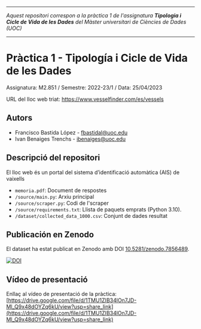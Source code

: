 ***
_Aquest repositori correspon a la pràctica 1 de l'assignatura **Tipologia i Cicle de Vida de les Dades** del Màster universitari de Ciències de Dades (UOC)_

***

# Pràctica 1 - Tipología i Cicle de Vida de les Dades

Assignatura: M2.851 / Semestre: 2022-23/1 / Data: 25/04/2023

URL del lloc web triat: https://www.vesselfinder.com/es/vessels

## Autors
  * Francisco Bastida López - [fbastidal@uoc.edu](fbastidal@uoc.edu)
  * Ivan Benaiges Trenchs - [ibenaiges@uoc.edu](ibenaiges@uoc.edu)

## Descripció del repositori
El lloc web és un portal del sistema d’identificació automàtica (AIS) de vaixells

  * `memoria.pdf`: Document de respostes
  * `/source/main.py`: Arxiu principal
  * `/source/scraper.py`: Codi de l'scraper
  * `/source/requirements.txt`: Llista de paquets emprats (Python 3.10).
  * `/dataset/collected_data_1000.csv`: Conjunt de dades resultat

## Publicación en Zenodo
El dataset ha estat publicat en Zenodo amb  DOI [10.5281/zenodo.7856489](https://doi.org/10.5281/zenodo.7856489).

[![DOI](https://zenodo.org/badge/DOI/10.5281/zenodo.7856489.svg)](https://doi.org/10.5281/zenodo.7856489)

## Vídeo de presentació

Enllaç al vídeo de presentació de la pràctica:  [https://drive.google.com/file/d/1TMU1ZIB34lOn7JD-Ml_Q9x48dOYZq6kU/view?usp=share_link](https://drive.google.com/file/d/1TMU1ZIB34lOn7JD-Ml_Q9x48dOYZq6kU/view?usp=share_link)
